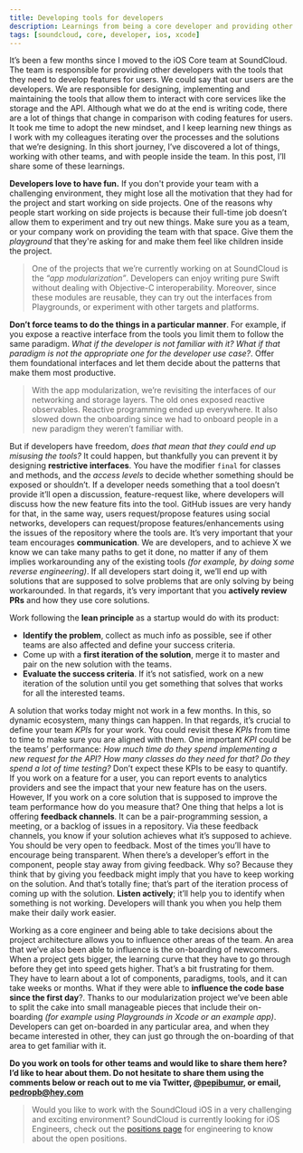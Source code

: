 ```yaml
---
title: Developing tools for developers
description: Learnings from being a core developer and providing other teams with the tools that they need for their daily work.
tags: [soundcloud, core, developer, ios, xcode]
---
```


It’s been a few months since I moved to the iOS Core team at SoundCloud. The team is responsible for providing other developers with the tools that they need to develop features for users. We could say that our users are the developers. We are responsible for designing, implementing and maintaining the tools that allow them to interact with core services like the storage and the API. Although what we do at the end is writing code, there are a lot of things that change in comparison with coding features for users. It took me time to adopt the new mindset, and I keep learning new things as I work with my colleagues iterating over the processes and the solutions that we’re designing. In this short journey, I’ve discovered a lot of things, working with other teams, and with people inside the team. In this post, I’ll share some of these learnings.

**Developers love to have fun.** If you don't provide your team with a challenging environment, they might lose all the motivation that they had for the project and start working on side projects. One of the reasons why people start working on side projects is because their full-time job doesn’t allow them to experiment and try out new things. Make sure you as a team, or your company work on providing the team with that space. Give them the _playground_ that they're asking for and make them feel like children inside the project.

> One of the projects that we’re currently working on at SoundCloud is the _“app modularization”_. Developers can enjoy writing pure Swift without dealing with Objective-C interoperability. Moreover, since these modules are reusable, they can try out the interfaces from Playgrounds, or experiment with other targets and platforms.

**Don’t force teams to do the things in a particular manner**. For example, if you expose a reactive interface from the tools you limit them to follow the same paradigm. _What if the developer is not familiar with it?_ _What if that paradigm is not the appropriate one for the developer use case?_. Offer them foundational interfaces and let them decide about the patterns that make them most productive.

> With the app modularization, we’re revisiting the interfaces of our networking and storage layers. The old ones exposed reactive observables. Reactive programming ended up everywhere. It also slowed down the onboarding since we had to onboard people in a new paradigm they weren’t familiar with.

But if developers have freedom, _does that mean that they could end up misusing the tools?_ It could happen, but thankfully you can prevent it by designing **restrictive interfaces**. You have the modifier `final` for classes and methods, and the _access levels_ to decide whether something should be exposed or shouldn’t. If a developer needs something that a tool doesn’t provide it’ll open a discussion, feature-request like, where developers will discuss how the new feature fits into the tool. GitHub issues are very handy for that, in the same way, users request/propose features using social networks, developers can request/propose features/enhancements using the issues of the repository where the tools are. It’s very important that your team encourages **communication**. We are developers, and to achieve X we know we can take many paths to get it done, no matter if any of them implies workarounding any of the existing tools _(for example, by doing some reverse engineering)_. If all developers start doing it, we’ll end up with solutions that are supposed to solve problems that are only solving by being workarounded. In that regards, it’s very important that you **actively review PRs** and how they use core solutions.

Work following the **lean principle** as a startup would do with its product:

- **Identify the problem**, collect as much info as possible, see if other teams are also affected and define your success criteria.
- Come up with a **first iteration of the solution**, merge it to master and pair on the new solution with the teams.
- **Evaluate the success criteria**. If it’s not satisfied, work on a new iteration of the solution until you get something that solves that works for all the interested teams.

A solution that works today might not work in a few months. In this, so dynamic ecosystem, many things can happen. In that regards, it’s crucial to define your team _KPIs_ for your work. You could revisit these _KPIs_ from time to time to make sure you are aligned with them. One important _KPI_ could be the teams’ performance: _How much time do they spend implementing a new request for the API?_ _How many classes do they need for that?_ _Do they spend a lot of time testing?_
Don’t expect these KPIs to be easy to quantify. If you work on a feature for a user, you can report events to analytics providers and see the impact that your new feature has on the users. However, If you work on a core solution that is supposed to improve the team performance how do you measure that? One thing that helps a lot is offering **feedback channels**. It can be a pair-programming session, a meeting, or a backlog of issues in a repository. Via these feedback channels, you know if your solution achieves what it’s supposed to achieve. You should be very open to feedback. Most of the times you’ll have to encourage being transparent. When there’s a developer’s effort in the component, people stay away from giving feedback. Why so? Because they think that by giving you feedback might imply that you have to keep working on the solution. And that’s totally fine; that’s part of the iteration process of coming up with the solution. **Listen actively**; it’ll help you to identify when something is not working. Developers will thank you when you help them make their daily work easier.

Working as a core engineer and being able to take decisions about the project architecture allows you to influence other areas of the team. An area that we’ve also been able to influence is the on-boarding of newcomers. When a project gets bigger, the learning curve that they have to go through before they get into speed gets higher. That’s a bit frustrating for them. They have to learn about a lot of components, paradigms, tools, and it can take weeks or months. What if they were able to **influence the code base since the first day**?. Thanks to our modularization project we’ve been able to split the cake into small manageable pieces that include their on-boarding _(for example using Playgrounds in Xcode or an example app)_. Developers can get on-boarded in any particular area, and when they became interested in other, they can just go through the on-boarding of that area to get familiar with it.

**Do you work on tools for other teams and would like to share them here? I’d like to hear about them. Do not hesitate to share them using the comments below or reach out to me via Twitter, [@pepibumur](https://twitter.com/pepicrft), or email, [pedropb@hey.com](mailto://pedropb@hey.com)**

> Would you like to work with the SoundCloud iOS in a very challenging and exciting environment? SoundCloud is currently looking for iOS Engineers, check out the [positions page](https://soundcloud.com/jobs/2016-08-05-ios-engineer-berlin) for engineering to know about the open positions.
